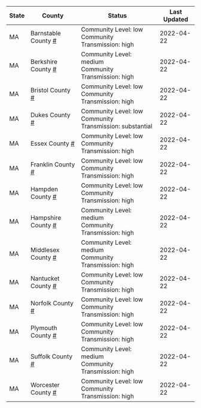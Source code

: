 State | County | Status | Last Updated
--- | --- | --- | --- 
MA | Barnstable County <a href="#barnstable_county">#</a> | <a name="barnstable_county"></a>Community Level: low<br/>Community Transmission: high | 2022-04-22
MA | Berkshire County <a href="#berkshire_county">#</a> | <a name="berkshire_county"></a>Community Level: medium<br/>Community Transmission: high | 2022-04-22
MA | Bristol County <a href="#bristol_county">#</a> | <a name="bristol_county"></a>Community Level: low<br/>Community Transmission: high | 2022-04-22
MA | Dukes County <a href="#dukes_county">#</a> | <a name="dukes_county"></a>Community Level: low<br/>Community Transmission: substantial | 2022-04-22
MA | Essex County <a href="#essex_county">#</a> | <a name="essex_county"></a>Community Level: low<br/>Community Transmission: high | 2022-04-22
MA | Franklin County <a href="#franklin_county">#</a> | <a name="franklin_county"></a>Community Level: low<br/>Community Transmission: high | 2022-04-22
MA | Hampden County <a href="#hampden_county">#</a> | <a name="hampden_county"></a>Community Level: low<br/>Community Transmission: high | 2022-04-22
MA | Hampshire County <a href="#hampshire_county">#</a> | <a name="hampshire_county"></a>Community Level: medium<br/>Community Transmission: high | 2022-04-22
MA | Middlesex County <a href="#middlesex_county">#</a> | <a name="middlesex_county"></a>Community Level: medium<br/>Community Transmission: high | 2022-04-22
MA | Nantucket County <a href="#nantucket_county">#</a> | <a name="nantucket_county"></a>Community Level: low<br/>Community Transmission: high | 2022-04-22
MA | Norfolk County <a href="#norfolk_county">#</a> | <a name="norfolk_county"></a>Community Level: low<br/>Community Transmission: high | 2022-04-22
MA | Plymouth County <a href="#plymouth_county">#</a> | <a name="plymouth_county"></a>Community Level: low<br/>Community Transmission: high | 2022-04-22
MA | Suffolk County <a href="#suffolk_county">#</a> | <a name="suffolk_county"></a>Community Level: medium<br/>Community Transmission: high | 2022-04-22
MA | Worcester County <a href="#worcester_county">#</a> | <a name="worcester_county"></a>Community Level: low<br/>Community Transmission: high | 2022-04-22
